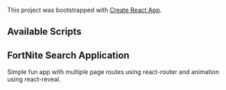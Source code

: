 This project was bootstrapped with [Create React App](https://github.com/facebook/create-react-app).

## Available Scripts

## FortNite Search Application

Simple fun app with multiple page routes using react-router and animation using react-reveal.
